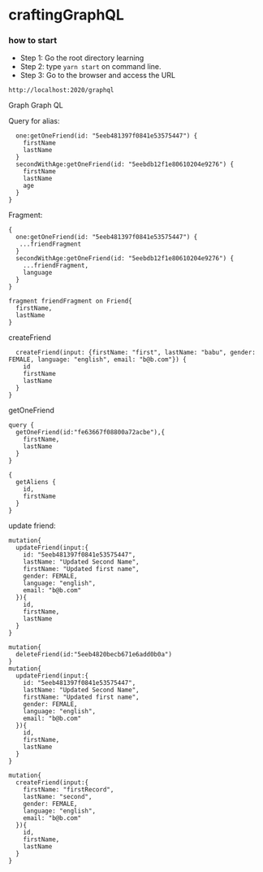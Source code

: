 # craftingGraphQL
### how to start
* Step 1: Go the root directory learning
* Step 2: type ```yarn start``` on command line.
* Step 3: Go to the browser and access the URL 

```http://localhost:2020/graphql```

Graph Graph QL 

Query for alias:
```{
  one:getOneFriend(id: "5eeb481397f0841e53575447") {
    firstName
    lastName
  }
  secondWithAge:getOneFriend(id: "5eebdb12f1e80610204e9276") {
    firstName
    lastName
    age
  }
}
```
Fragment: 
```
{
  one:getOneFriend(id: "5eeb481397f0841e53575447") {
   ...friendFragment
  }
  secondWithAge:getOneFriend(id: "5eebdb12f1e80610204e9276") {
    ...friendFragment,
    language
  }
}

fragment friendFragment on Friend{
  firstName,
  lastName
}
```
createFriend
```mutation {
  createFriend(input: {firstName: "first", lastName: "babu", gender: FEMALE, language: "english", email: "b@b.com"}) {
    id
    firstName
    lastName
  }
}
```
getOneFriend
```
query {
  getOneFriend(id:"fe63667f08800a72acbe"),{
    firstName,
    lastName
  }
}
```
```
{
  getAliens {
    id,
    firstName
  }
}
```
update friend:
```
mutation{
  updateFriend(input:{
    id: "5eeb481397f0841e53575447",
    lastName: "Updated Second Name",
    firstName: "Updated first name",
    gender: FEMALE,
    language: "english",
    email: "b@b.com"
  }){
    id, 
    firstName,
    lastName
  }
}

mutation{
  deleteFriend(id:"5eeb4820becb671e6add0b0a")
}
mutation{
  updateFriend(input:{
    id: "5eeb481397f0841e53575447",
    lastName: "Updated Second Name",
    firstName: "Updated first name",
    gender: FEMALE,
    language: "english",
    email: "b@b.com"
  }){
    id, 
    firstName,
    lastName
  }
}

mutation{
  createFriend(input:{
    firstName: "firstRecord",
    lastName: "second",
    gender: FEMALE,
    language: "english",
    email: "b@b.com"
  }){
    id, 
    firstName,
    lastName
  }
}
```


